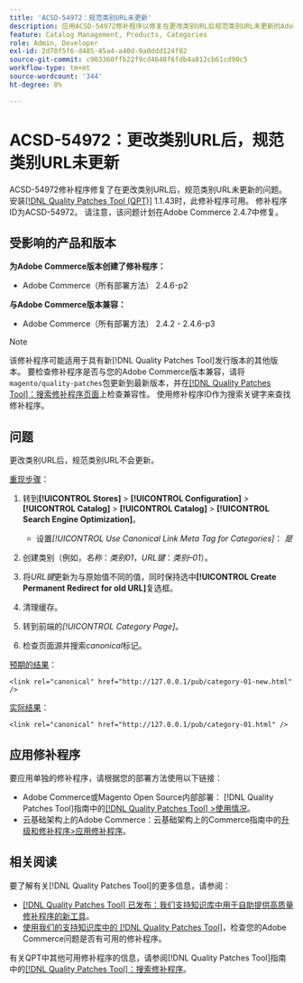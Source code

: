 ```yaml
---
title: 'ACSD-54972：规范类别URL未更新'
description: 应用ACSD-54972修补程序以修复在更改类别URL后规范类别URL未更新的Adobe Commerce问题。
feature: Catalog Management, Products, Categories
role: Admin, Developer
exl-id: 2d78f5f6-d485-45a4-a40d-9a0ddd124f82
source-git-commit: c903360ffb22f9cd4648f6fdb4a812cb61cd90c5
workflow-type: tm+mt
source-wordcount: '344'
ht-degree: 0%

---
```


# ACSD-54972：更改类别URL后，规范类别URL未更新

ACSD-54972修补程序修复了在更改类别URL后，规范类别URL未更新的问题。 安装[[!DNL Quality Patches Tool (QPT)]](/help/announcements/adobe-commerce-announcements/magento-quality-patches-released-new-tool-to-self-serve-quality-patches.md) 1.1.43时，此修补程序可用。 修补程序ID为ACSD-54972。 请注意，该问题计划在Adobe Commerce 2.4.7中修复。

## 受影响的产品和版本

**为Adobe Commerce版本创建了修补程序：**

* Adobe Commerce（所有部署方法） 2.4.6-p2

**与Adobe Commerce版本兼容：**

* Adobe Commerce（所有部署方法） 2.4.2 - 2.4.6-p3

>[!NOTE]
>
>该修补程序可能适用于具有新[!DNL Quality Patches Tool]发行版本的其他版本。 要检查修补程序是否与您的Adobe Commerce版本兼容，请将`magento/quality-patches`包更新到最新版本，并在[[!DNL Quality Patches Tool]：搜索修补程序页面](https://experienceleague.adobe.com/tools/commerce-quality-patches/index.html)上检查兼容性。 使用修补程序ID作为搜索关键字来查找修补程序。

## 问题

更改类别URL后，规范类别URL不会更新。

<u>重现步骤</u>：

1. 转到&#x200B;**[!UICONTROL Stores]** > **[!UICONTROL Configuration]** > **[!UICONTROL Catalog]** > **[!UICONTROL Catalog]** > **[!UICONTROL Search Engine Optimization]**。

   * 设置&#x200B;*[!UICONTROL Use Canonical Link Meta Tag for Categories]*： *是*

2. 创建类别（例如，*名称*：*类别01*，*URL键*：*类别–01*）。
3. 将&#x200B;*URL键*&#x200B;更新为与原始值不同的值，同时保持选中&#x200B;**[!UICONTROL Create Permanent Redirect for old URL]**&#x200B;复选框。
4. 清理缓存。
5. 转到前端的&#x200B;*[!UICONTROL Category Page]*。
6. 检查页面源并搜索&#x200B;*canonical*&#x200B;标记。

<u>预期的结果</u>：

`<link rel="canonical" href="http://127.0.0.1/pub/category-01-new.html" />`

<u>实际结果</u>：

`<link rel="canonical" href="http://127.0.0.1/pub/category-01.html" />`

## 应用修补程序

要应用单独的修补程序，请根据您的部署方法使用以下链接：

* Adobe Commerce或Magento Open Source内部部署： [!DNL Quality Patches Tool]指南中的[[!DNL Quality Patches Tool] >使用情况](https://experienceleague.adobe.com/docs/commerce-operations/tools/quality-patches-tool/usage.html)。
* 云基础架构上的Adobe Commerce：云基础架构上的Commerce指南中的[升级和修补程序>应用修补程序](https://experienceleague.adobe.com/docs/commerce-cloud-service/user-guide/develop/upgrade/apply-patches.html)。

## 相关阅读

要了解有关[!DNL Quality Patches Tool]的更多信息，请参阅：

* [[!DNL Quality Patches Tool] 已发布：我们支持知识库中用于自助提供高质量修补程序的新工具](/help/announcements/adobe-commerce-announcements/magento-quality-patches-released-new-tool-to-self-serve-quality-patches.md)。
* [使用我们的支持知识库中的 [!DNL Quality Patches Tool]](/help/support-tools/patches-available-in-qpt-tool/check-patch-for-magento-issue-with-magento-quality-patches.md)，检查您的Adobe Commerce问题是否有可用的修补程序。

有关QPT中其他可用修补程序的信息，请参阅[!DNL Quality Patches Tool]指南中的[[!DNL Quality Patches Tool]：搜索修补程序](https://experienceleague.adobe.com/tools/commerce-quality-patches/index.html)。
